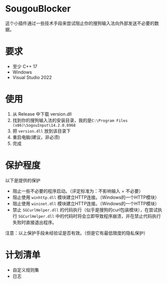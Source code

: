 # SougouBlocker
这个小插件通过一些技术手段来尝试阻止你的搜狗输入法向外部发送不必要的数据。

# 要求
- 至少 C++ 17
- Windows
- Visual Studio 2022

# 使用
1. 从 Release 中下载 version.dll
2. 找到你的搜狗输入法的安装目录，我的是`C:\Program Files (x86)\SogouInput\14.2.0.8968`
3. 把 `version.dll` 放到该目录下
4. 重启电脑(建议，非必须)
5. 完成

# 保护程度 
以下是提供的保护
- 阻止一些不必要的程序启动。（评定标准为：不影响输入 = 不必要）
- 阻止使用 `winhttp.dll` 模块建立HTTP连接。（Windows的一个HTTP模块）
- 阻止使用 `wininet.dll` 模块建立HTTP连接。（Windows的一个HTTP模块）
- 禁止 `SGCurlHelper.dll` 的代码执行（似乎是搜狗的curl包装模块），在尝试执行 `SGCurlHelper.dll` 中的代码时将会立即导致程序崩溃，并在禁止代码执行失败时直接退出程序。

注意：以上保护手段未经验证是否有效。（但是它有最低限度的隐私保护）

# 计划清单
- 自定义规则集
- 日志
